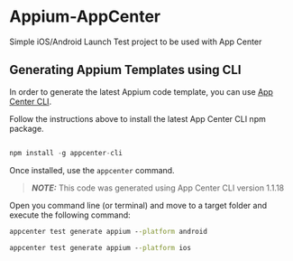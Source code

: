 # Appium-AppCenter

Simple iOS/Android Launch Test project to be used with App Center

## Generating Appium Templates using CLI

In order to generate the latest Appium code template, you can use [App Center CLI](https://github.com/microsoft/appcenter-cli).

Follow the instructions above to install the latest App Center CLI npm package.

```javascript

npm install -g appcenter-cli

```

Once installed, use the `appcenter` command.

> ***NOTE:*** This code was generated using App Center CLI version 1.1.18

Open you command line (or terminal) and move to a target folder and execute the following command:

```cmd
appcenter test generate appium --platform android

appcenter test generate appium --platform ios
```

